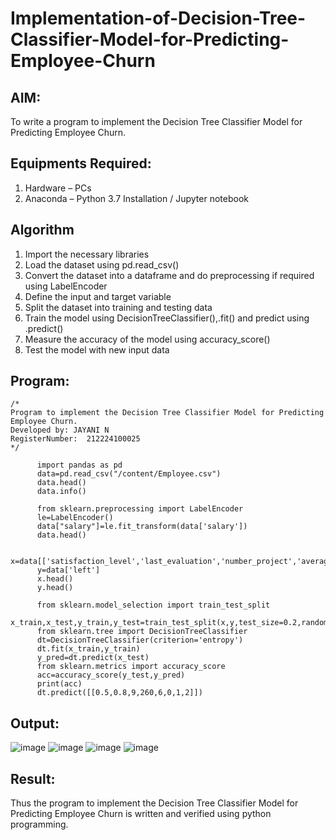 # Implementation-of-Decision-Tree-Classifier-Model-for-Predicting-Employee-Churn

## AIM:
To write a program to implement the Decision Tree Classifier Model for Predicting Employee Churn.

## Equipments Required:
1. Hardware – PCs
2. Anaconda – Python 3.7 Installation / Jupyter notebook

## Algorithm
1. Import the necessary libraries
2. Load the dataset using pd.read_csv()
3. Convert the dataset into a dataframe and do preprocessing if required using LabelEncoder
4. Define the input and target variable
5. Split the dataset into training and testing data
6. Train the model using DecisionTreeClassifier(),.fit() and predict using .predict()
7. Measure the accuracy of the model using accuracy_score()
8. Test the model with new input data


## Program:
```
/*
Program to implement the Decision Tree Classifier Model for Predicting Employee Churn.
Developed by: JAYANI N
RegisterNumber:  212224100025
*/
```

          import pandas as pd
          data=pd.read_csv("/content/Employee.csv")
          data.head()
          data.info()
          
          from sklearn.preprocessing import LabelEncoder
          le=LabelEncoder()
          data["salary"]=le.fit_transform(data['salary'])
          data.head()
          
          x=data[['satisfaction_level','last_evaluation','number_project','average_montly_hours','time_spend_company','Work_accident','promotion_last_5years','salary']]
          y=data['left']
          x.head()
          y.head()
          
          from sklearn.model_selection import train_test_split
          x_train,x_test,y_train,y_test=train_test_split(x,y,test_size=0.2,random_state=2)
          from sklearn.tree import DecisionTreeClassifier
          dt=DecisionTreeClassifier(criterion='entropy')
          dt.fit(x_train,y_train)
          y_pred=dt.predict(x_test)
          from sklearn.metrics import accuracy_score
          acc=accuracy_score(y_test,y_pred)
          print(acc)
          dt.predict([[0.5,0.8,9,260,6,0,1,2]])

## Output:

![image](https://github.com/user-attachments/assets/14c148c7-a1ed-43d7-beff-6af13f94ef15)
![image](https://github.com/user-attachments/assets/57ffda4b-d17d-441b-bbbe-05ad0276f9cc)
![image](https://github.com/user-attachments/assets/50b2a5de-0970-4891-a0e5-c270c0eb6fc7)
![image](https://github.com/user-attachments/assets/24236a83-8752-4a69-802a-2e9e3b7353f9)


## Result:
Thus the program to implement the  Decision Tree Classifier Model for Predicting Employee Churn is written and verified using python programming.

